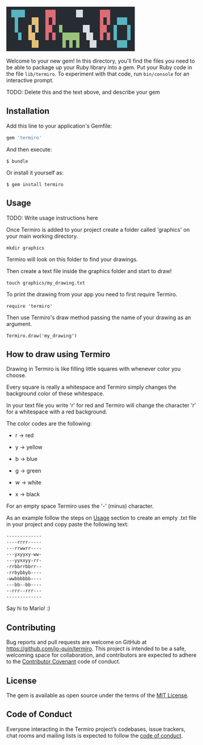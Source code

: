 ![logo](logo.png)

Welcome to your new gem! In this directory, you'll find the files you need to be able to package up your Ruby library into a gem. Put your Ruby code in the file `lib/termiro`. To experiment with that code, run `bin/console` for an interactive prompt.

TODO: Delete this and the text above, and describe your gem

## Installation

Add this line to your application's Gemfile:

```ruby
gem 'termiro'
```

And then execute:

    $ bundle

Or install it yourself as:

    $ gem install termiro

## Usage

TODO: Write usage instructions here

Once Termiro is added to your project create a folder called 'graphics' on your main working directory.

```
mkdir graphics
```

Termiro will look on this folder to find your drawings.

Then create a text file inside the graphics folder and start to draw!

```
touch graphics/my_drawing.txt
```

To print the drawing from your app you need to first require Termiro.

```
require 'termiro'
```

Then use Termiro's draw method passing the name of your drawing as an argument.

```
Termiro.draw('my_drawing')
``` 

## How to draw using Termiro

Drawing in Termiro is like filling little squares with whenever color you choose.

Every square is really a whitespace and Termiro simply changes the background color of these whitespace.

In your text file you write 'r' for red and Termiro will change the character 'r' for a whitespace with a red background.

The color codes are the following:

- r -> red

- y -> yellow

- b -> blue

- g -> green

- w -> white

- x -> black

For an empty space Termiro uses the '-' (minus) character.

As an example follow the steps on [Usage](#usage) section to create an empty .txt file in your project and copy paste the following text:

```
-------------
----rrrr-----
---rrwwrr----
---yxyyxy-ww-
---yyxxyy-rr-
-rrbbrrbbrr--
-rrbybbyb----
-wwbbbbbb----
---bb--bb----
--rrr--rrr---
-------------
```

Say hi to Mario! :)


## Contributing

Bug reports and pull requests are welcome on GitHub at https://github.com/jo-quin/termiro. This project is intended to be a safe, welcoming space for collaboration, and contributors are expected to adhere to the [Contributor Covenant](http://contributor-covenant.org) code of conduct.

## License

The gem is available as open source under the terms of the [MIT License](https://opensource.org/licenses/MIT).

## Code of Conduct

Everyone interacting in the Termiro project’s codebases, issue trackers, chat rooms and mailing lists is expected to follow the [code of conduct](https://github.com/jo-quin/termiro/blob/master/CODE_OF_CONDUCT.md).
